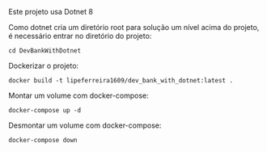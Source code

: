 Este projeto usa Dotnet 8

Como dotnet cria um diretório root para solução um nível acima do projeto, é necessário entrar no diretório do projeto:

```shell
cd DevBankWithDotnet
```

Dockerizar o projeto:

```shell
docker build -t lipeferreira1609/dev_bank_with_dotnet:latest .
```

Montar um volume com docker-compose:

```shell
docker-compose up -d
```

Desmontar um volume com docker-compose:

```shell
docker-compose down
```
